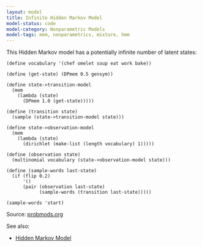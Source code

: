 ```yaml
---
layout: model
title: Infinite Hidden Markov Model
model-status: code
model-category: Nonparametric Models
model-tags: mem, nonparametrics, mixture, hmm
---
```


This Hidden Markov model has a potentially infinite number of latent states:

    (define vocabulary '(chef omelet soup eat work bake))
    
    (define (get-state) (DPmem 0.5 gensym))
    
    (define state->transition-model 
      (mem 
        (lambda (state) 
          (DPmem 1.0 (get-state)))))
    
    (define (transition state) 
      (sample (state->transition-model state)))
    
    (define state->observation-model 
      (mem 
        (lambda (state) 
          (dirichlet (make-list (length vocabulary) 1)))))
    
    (define (observation state) 
      (multinomial vocabulary (state->observation-model state)))
    
    (define (sample-words last-state) 
      (if (flip 0.2) 
          '() 
          (pair (observation last-state) 
                (sample-words (transition last-state)))))
    
    (sample-words 'start) 

Source: [probmods.org](https://probmods.org/observing-sequences.html#hidden-markov-models)

See also:

- [Hidden Markov Model](/models/hmm.html)
